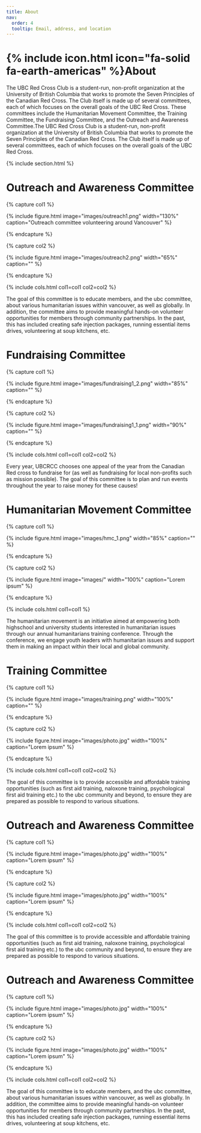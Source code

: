 ```yaml
---
title: About
nav:
  order: 4
  tooltip: Email, address, and location
---
```


# {% include icon.html icon="fa-solid fa-earth-americas" %}About

The UBC Red Cross Club is a student-run, non-profit organization at the University of British Columbia that works to promote the Seven Principles of the Canadian Red Cross. The Club itself is made up of several committees, each of which focuses on the overall goals of the UBC Red Cross. These committees include the Humanitarian Movement Committee, the Training Committee, the Fundraising Committee, and the Outreach and Awareness Committee.The UBC Red Cross Club is a student-run, non-profit organization at the University of British Columbia that works to promote the Seven Principles of the Canadian Red Cross. The Club itself is made up of several committees, each of which focuses on the overall goals of the UBC Red Cross. 


{% include section.html %}

# Outreach and Awareness Committee

<!--- Check out this page from the docs for some of the images settings:
https://greene-lab.gitbook.io/lab-website-template-docs/basics/components/figure

Also, feel free to have more or fewer than two pictures per committee, either copy the format below to add more or delete everything but the image block below to remove pictures. -->

{% capture col1 %}

{%
  include figure.html
  image="images/outreach1.png"
  width="130%"
  caption="Outreach committee volunteering around Vancouver"
%}

{% endcapture %}

{% capture col2 %}

{%
  include figure.html
  image="images/outreach2.png"
  width="65%"
  caption=""
%}

{% endcapture %}

{% include cols.html col1=col1 col2=col2 %}

The goal of this committee is to educate members, and the ubc committee, about various humanitarian issues within vancouver, as well as globally. In addition, the committee aims to provide meaningful hands-on volunteer opportunities for members through community partnerships. In the past, this has included creating safe injection packages, running essential items drives, volunteering at soup kitchens, etc. 

# Fundraising Committee

<!--- Check out this page from the docs for some of the images settings:
https://greene-lab.gitbook.io/lab-website-template-docs/basics/components/figure

Also, feel free to have more or fewer than two pictures per committee, either copy the format below to add more or delete everything but the image block below to remove pictures. -->

{% capture col1 %}

{%
  include figure.html
  image="images/fundraising1_2.png"
  width="85%"
  caption=""
%}

{% endcapture %}

{% capture col2 %}

{%
  include figure.html
  image="images/fundraising1_1.png"
  width="90%"
  caption=""
%}

{% endcapture %}

{% include cols.html col1=col1 col2=col2 %}

Every year, UBCRCC chooses one appeal of the year from the Canadian Red cross to fundraise for (as well as fundraising for local non-profits such as mission possible). The goal of this committee is to plan and run events throughout the year to raise money for these causes!
 
# Humanitarian Movement Committee


<!--- Check out this page from the docs for some of the images settings:
https://greene-lab.gitbook.io/lab-website-template-docs/basics/components/figure

Also, feel free to have more or fewer than two pictures per committee, either copy the format below to add more or delete everything but the image block below to remove pictures. -->

{% capture col1 %}

{%
  include figure.html
  image="images/hmc_1.png"
  width="85%"
  caption=""
%}

{% endcapture %}

{% capture col2 %}

{%
  include figure.html
  image="images/"
  width="100%"
  caption="Lorem ipsum"
%}

{% endcapture %}

{% include cols.html col1=col1  %}

The humanitarian movement is an initiative aimed at empowering both highschool and university students interested in humanitarian issues through our annual humanitarians training conference. Through the conference, we engage youth leaders with humanitarian issues and support them in making an impact within their local and global community.
 

# Training Committee

<!--- Check out this page from the docs for some of the images settings:
https://greene-lab.gitbook.io/lab-website-template-docs/basics/components/figure

Also, feel free to have more or fewer than two pictures per committee, either copy the format below to add more or delete everything but the image block below to remove pictures. -->

{% capture col1 %}

{%
  include figure.html
  image="images/training.png"
  width="100%"
  caption=""
%}

{% endcapture %}

{% capture col2 %}

{%
  include figure.html
  image="images/photo.jpg"
  width="100%"
  caption="Lorem ipsum"
%}

{% endcapture %}

{% include cols.html col1=col1 col2=col2 %}

The goal of this committee is to provide accessible and affordable training opportunities (such as first aid training, naloxone training, psychological first aid training etc.) to the ubc community and beyond, to ensure they are prepared as possible to respond to various situations.  

# Outreach and Awareness Committee

<!--- Check out this page from the docs for some of the images settings:
https://greene-lab.gitbook.io/lab-website-template-docs/basics/components/figure

Also, feel free to have more or fewer than two pictures per committee, either copy the format below to add more or delete everything but the image block below to remove pictures. -->

{% capture col1 %}

{%
  include figure.html
  image="images/photo.jpg"
  width="100%"
  caption="Lorem ipsum"
%}

{% endcapture %}

{% capture col2 %}

{%
  include figure.html
  image="images/photo.jpg"
  width="100%"
  caption="Lorem ipsum"
%}

{% endcapture %}

{% include cols.html col1=col1 col2=col2 %}

The goal of this committee is to provide accessible and affordable training opportunities (such as first aid training, naloxone training, psychological first aid training etc.) to the ubc community and beyond, to ensure they are prepared as possible to respond to various situations. 


# Outreach and Awareness Committee

<!--- Check out this page from the docs for some of the images settings:
https://greene-lab.gitbook.io/lab-website-template-docs/basics/components/figure

Also, feel free to have more or fewer than two pictures per committee, either copy the format below to add more or delete everything but the image block below to remove pictures. -->

{% capture col1 %}

{%
  include figure.html
  image="images/photo.jpg"
  width="100%"
  caption="Lorem ipsum"
%}

{% endcapture %}

{% capture col2 %}

{%
  include figure.html
  image="images/photo.jpg"
  width="100%"
  caption="Lorem ipsum"
%}

{% endcapture %}

{% include cols.html col1=col1 col2=col2 %}

The goal of this committee is to educate members, and the ubc committee, about various humanitarian issues within vancouver, as well as globally. In addition, the committee aims to provide meaningful hands-on volunteer opportunities for members through community partnerships. In the past, this has included creating safe injection packages, running essential items drives, volunteering at soup kitchens, etc. 